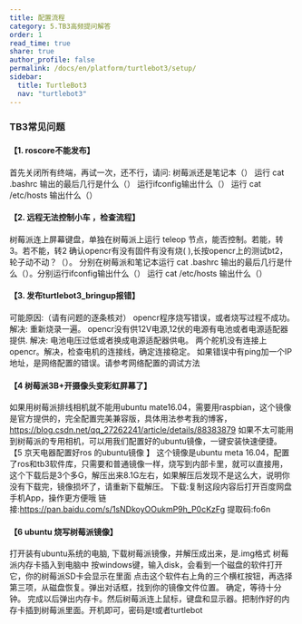 ```yaml
---
title: 配置流程
category: 5.TB3高频提问解答
order: 1
read_time: true
share: true
author_profile: false
permalink: /docs/en/platform/turtlebot3/setup/
sidebar:
  title: TurtleBot3
  nav: "turtlebot3"
---
```


<div style="counter-reset: h1 5"></div>

### TB3常见问题

#### 【1. roscore不能发布】

首先关闭所有终端，再试一次，还不行，请问:
树莓派还是笔记本（）
运行 cat .bashrc 输出的最后几行是什么（）
运行ifconfig输出什么（）
运行 cat /etc/hosts 输出什么（）

#### 【2. 远程无法控制小车 ，检查流程】

树莓派连上屏幕键盘，单独在树莓派上运行 teleop 节点，能否控制。若能，转3。若不能，转2
确认opencr有没有固件有没有烧(  ),长按opencr上的测试bt2，轮子动不动？（）。
  分别在树莓派和笔记本运行 cat .bashrc 输出的最后几行是什么（）。分别运行ifconfig输出什么（）
运行 cat /etc/hosts 输出什么（）

#### 【3. 发布turtlebot3_bringup报错】

可能原因:（请有问题的逐条核对）
opencr程序烧写错误，或者烧写过程不成功。 解决: 重新烧录一遍。
opencr没有供12V电源,12伏的电源有电池或者电源适配器提供. 解决: 电池电压过低或者换成电源适配器供电。
两个舵机没有连接上opencr。解决，检查电机的连接线，确定连接稳定。
如果错误中有ping加一个IP地址，是网络配置的错误。请参考网络配置的调试方法

#### 【4 树莓派3B+开摄像头变彩虹屏幕了】

如果用树莓派排线相机就不能用ubuntu mate16.04，需要用raspbian，这个镜像是官方提供的，完全配置完美兼容版，具体用法参考我的博客，https://blog.csdn.net/qq_27262241/article/details/88383879
如果不太可能用到树莓派的专用相机，可以用我们配置好的ubuntu镜像，一键安装快速便捷。
【5 京天电器配置好ros 的ubuntu镜像 】
这个镜像是ubuntu meta 16.04，配置了ros和tb3软件库，只需要和普通镜像一样，烧写到内部卡里，就可以直接用，这个下载后是3个多G，解压出来8.1G左右，如果解压后发现不是这么大，说明你没有下载完，镜像损坏了，请重新下载解压。
下载:复制这段内容后打开百度网盘手机App，操作更方便哦 链接:https://pan.baidu.com/s/1sNDkoyOOukmP9h_P0cKzFg 提取码:fo6n

#### 【6 ubuntu 烧写树莓派镜像】

打开装有ubuntu系统的电脑, 下载树莓派镜像，并解压成出来，是.img格式
树莓派内存卡插入到电脑中
按windows键，输入disk，会看到一个磁盘的软件打开它，你的树莓派SD卡会显示在里面
点击这个软件右上角的三个横杠按钮，再选择第三项，从磁盘恢复。弹出对话框，找到你的镜像文件位置。
确定，等待十分钟。
完成以后弹出内存卡。然后树莓派连上鼠标，键盘和显示器。把制作好的内存卡插到树莓派里面。开机即可，密码是t或者turtlebot